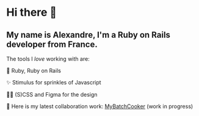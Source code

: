 # Hi there 👋

## My name is Alexandre, I'm a Ruby on Rails developer from France.

The tools I *love* working with are:

💎 Ruby, Ruby on Rails

✨ Stimulus for sprinkles of Javascript

👨‍🎨 (S)CSS and Figma for the design



🔭 Here is my latest collaboration work: [MyBatchCooker](https://www.mybatchcooker.com)
   (work in progress)
